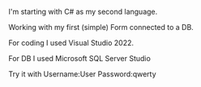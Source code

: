 I'm starting with C# as my second language.

Working with my first (simple) Form connected to a DB.

For coding I used Visual Studio 2022.

For DB I used Microsoft SQL Server Studio

Try it with Username:User  Password:qwerty
